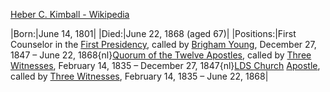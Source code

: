 ﻿[Heber C. Kimball - Wikipedia](https://en.wikipedia.org/wiki/Heber_C._Kimball)


|Born:|June 14, 1801|
|Died:|June 22, 1868 (aged 67)|
|Positions:|First Counselor in the [First Presidency](https://en.wikipedia.org/wiki/First_Presidency_%28LDS_Church%29 "First Presidency (LDS Church)"), called by [Brigham Young](https://en.wikipedia.org/wiki/Brigham_Young "Brigham Young"), December 27, 1847 – June 22, 1868{nl}[Quorum of the Twelve Apostles](https://en.wikipedia.org/wiki/Quorum_of_the_Twelve_Apostles_%28LDS_Church%29 "Quorum of the Twelve Apostles (LDS Church)"), called by [Three Witnesses](https://en.wikipedia.org/wiki/Three_Witnesses "Three Witnesses"), February 14, 1835 – December 27, 1847{nl}[LDS Church](https://en.wikipedia.org/wiki/The_Church_of_Jesus_Christ_of_Latter-day_Saints "The Church of Jesus Christ of Latter-day Saints") [Apostle](https://en.wikipedia.org/wiki/Apostle_%28Latter_Day_Saints%29 "Apostle (Latter Day Saints)"), called by [Three Witnesses](https://en.wikipedia.org/wiki/Three_Witnesses "Three Witnesses"), February 14, 1835 – June 22, 1868|